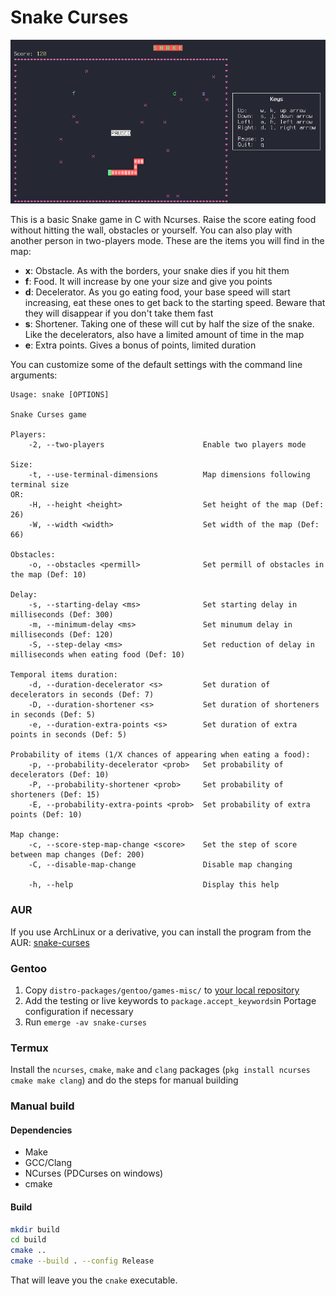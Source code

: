 # Snake Curses

![Snake Curses](screenshot.png)

This is a basic Snake game in C with Ncurses. Raise the score eating food without hitting the wall, obstacles or yourself. You can also play with another person in two-players mode.
These are the items you will find in the map:

- **x**: Obstacle. As with the borders, your snake dies if you hit them
- **f**: Food. It will increase by one your size and give you points
- **d**: Decelerator. As you go eating food, your base speed will start increasing, eat these ones to get back to the starting speed. Beware that they will disappear if you don't take them fast
- **s**: Shortener. Taking one of these will cut by half the size of the snake. Like the decelerators, also have a limited amount of time in the map
- **e**: Extra points. Gives a bonus of points, limited duration

You can customize some of the default settings with the command line arguments:
```
Usage: snake [OPTIONS]

Snake Curses game

Players:
	-2, --two-players                      Enable two players mode

Size:
	-t, --use-terminal-dimensions          Map dimensions following terminal size
OR:
	-H, --height <height>                  Set height of the map (Def: 26)
	-W, --width <width>                    Set width of the map (Def: 66)

Obstacles:
	-o, --obstacles <permill>              Set permill of obstacles in the map (Def: 10)

Delay:
	-s, --starting-delay <ms>              Set starting delay in milliseconds (Def: 300)
	-m, --minimum-delay <ms>               Set minumum delay in milliseconds (Def: 120)
	-S, --step-delay <ms>                  Set reduction of delay in milliseconds when eating food (Def: 10)

Temporal items duration:
	-d, --duration-decelerator <s>         Set duration of decelerators in seconds (Def: 7)
	-D, --duration-shortener <s>           Set duration of shorteners in seconds (Def: 5)
	-e, --duration-extra-points <s>        Set duration of extra points in seconds (Def: 5)

Probability of items (1/X chances of appearing when eating a food):
	-p, --probability-decelerator <prob>   Set probability of decelerators (Def: 10)
	-P, --probability-shortener <prob>     Set probability of shorteners (Def: 15)
	-E, --probability-extra-points <prob>  Set probability of extra points (Def: 10)

Map change:
	-c, --score-step-map-change <score>    Set the step of score between map changes (Def: 200)
	-C, --disable-map-change               Disable map changing

	-h, --help                             Display this help
```

### AUR
If you use ArchLinux or a derivative, you can install the program from the AUR: [snake-curses](https://aur.archlinux.org/packages/snake-curses)

### Gentoo
1. Copy `distro-packages/gentoo/games-misc/` to [your local repository](https://wiki.gentoo.org/wiki/Handbook:AMD64/Portage/CustomTree#Defining_a_custom_repository)
2. Add the testing or live keywords to `package.accept_keywords`in Portage configuration if necessary
3. Run `emerge -av snake-curses`

### Termux
Install the `ncurses`, `cmake`, `make` and `clang` packages (`pkg install ncurses cmake make clang`) and do the steps for manual building

### Manual build

#### Dependencies
- Make
- GCC/Clang
- NCurses (PDCurses on windows)
- cmake

#### Build
```bash
mkdir build
cd build
cmake ..
cmake --build . --config Release
```

That will leave you the `cnake` executable.
